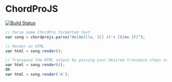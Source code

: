 ChordProJS
==========

[![Build Status](https://travis-ci.org/tvdavies/chordprojs.svg)](https://travis-ci.org/tvdavies/chordprojs)

```js
// Parse some ChordPro formatted text
var song = chordprojs.parse("He[Am]llo, [C] it's [G]me [F]");

// Render as HTML
var html = song.render();

// Transpose the HTML output by passing your desired transpose steps or key into the render function.
var html = song.render(4);
OR
var html = song.render('A');
```
